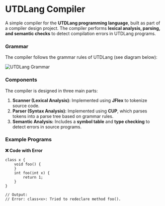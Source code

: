 # UTDLang Compiler  

A simple compiler for the **UTDLang programming language**, built as part of a compiler design project. The compiler performs **lexical analysis, parsing, and semantic checks** to detect compilation errors in UTDLang programs.  

### Grammar  
The compiler follows the grammar rules of UTDLang (see diagram below):  

![UTDLang Grammar](https://github.com/bi11a1/Bengali-Digit-Recognizer/blob/master/Demo%20Images/UTDLang%20Grammar.png)

### Components  
The compiler is designed in three main parts:  
1. **Scanner (Lexical Analysis):** Implemented using **JFlex** to tokenize source code.  
2. **Parser (Syntax Analysis):** Implemented using **CUP**, which parses tokens into a parse tree based on grammar rules.  
3. **Semantic Analysis:** Includes a **symbol table** and **type checking** to detect errors in source programs.  

### Example Programs  

**❌ Code with Error**  
```utdlang
class x {
    void foo() {
    }
    int foo(int x) {
        return 1;
    }
}

// Output:
// Error: class<x>: Tried to redeclare method foo().

